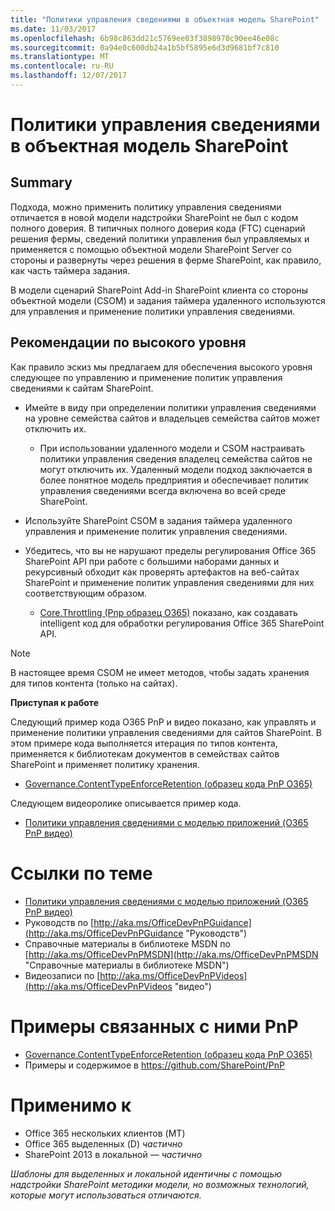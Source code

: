 ```yaml
---
title: "Политики управления сведениями в объектная модель SharePoint"
ms.date: 11/03/2017
ms.openlocfilehash: 6b98c863dd21c5769ee03f3898970c90ee46e08c
ms.sourcegitcommit: 0a94e0c600db24a1b5bf5895e6d3d9681bf7c810
ms.translationtype: MT
ms.contentlocale: ru-RU
ms.lasthandoff: 12/07/2017
---
```

<a name="information-management-policy-in-the-sharepoint-add-in-model"></a>Политики управления сведениями в объектная модель SharePoint
============================================================

<a name="summary"></a>Summary
-------

Подхода, можно применить политику управления сведениями отличается в новой модели надстройки SharePoint не был с кодом полного доверия.  В типичных полного доверия кода (FTC) сценарий решения фермы, сведений политики управления был управляемых и применяется с помощью объектной модели SharePoint Server со стороны и развернуты через решения в ферме SharePoint, как правило, как часть таймера задания. 

В модели сценарий SharePoint Add-in SharePoint клиента со стороны объектной модели (CSOM) и задания таймера удаленного используются для управления и применение политики управления сведениями.

<a name="high-level-guidelines"></a>Рекомендации по высокого уровня
---------------------

Как правило эскиз мы предлагаем для обеспечения высокого уровня следующее по управлению и применение политик управления сведениями к сайтам SharePoint.  

- Имейте в виду при определении политики управления сведениями на уровне семейства сайтов и владельцев семейства сайтов может отключить их.
    + При использовании удаленного модели и CSOM настраивать политики управления сведения владелец семейства сайтов не могут отключить их.  Удаленный модели подход заключается в более понятное модель предприятия и обеспечивает политик управления сведениями всегда включена во всей среде SharePoint.
- Используйте SharePoint CSOM в задания таймера удаленного управления и применение политик управления сведениями.

- Убедитесь, что вы не нарушают пределы регулирования Office 365 SharePoint API при работе с большими наборами данных и рекурсивный обходит как проверять артефактов на веб-сайтах SharePoint и применение политик управления сведениями для них соответствующим образом.
    + [Core.Throttling (Pnp образец O365)](https://github.com/SharePoint/PnP/tree/master/Samples/Core.Throttling) показано, как создавать intelligent код для обработки регулирования Office 365 SharePoint API.

> [!NOTE] 
> В настоящее время CSOM не имеет методов, чтобы задать хранения для типов контента (только на сайтах).

**Приступая к работе**

Следующий пример кода O365 PnP и видео показано, как управлять и применение политики управления сведениями для сайтов SharePoint.  В этом примере кода выполняется итерация по типов контента, применяется к библиотекам документов в семействах сайтов SharePoint и применяет политику хранения.

- [Governance.ContentTypeEnforceRetention (образец кода PnP O365)](https://github.com/SharePoint/PnP/tree/master/Solutions/Governance.ContentTypeEnforceRetention)

Следующем видеоролике описывается пример кода.

- [Политики управления сведениями с моделью приложений (O365 PnP видео)](http://channel9.msdn.com/blogs/OfficeDevPnP/Information-management-policy-wtih-app-model)

<a name="related-links"></a>Ссылки по теме
=============
- [Политики управления сведениями с моделью приложений (O365 PnP видео)](http://channel9.msdn.com/blogs/OfficeDevPnP/Information-management-policy-wtih-app-model)
- Руководств по [http://aka.ms/OfficeDevPnPGuidance](http://aka.ms/OfficeDevPnPGuidance "Руководств")
- Справочные материалы в библиотеке MSDN по [http://aka.ms/OfficeDevPnPMSDN](http://aka.ms/OfficeDevPnPMSDN "Справочные материалы в библиотеке MSDN")
- Видеозаписи по [http://aka.ms/OfficeDevPnPVideos](http://aka.ms/OfficeDevPnPVideos "видео")

<a name="related-pnp-samples"></a>Примеры связанных с ними PnP
===================

- [Governance.ContentTypeEnforceRetention (образец кода PnP O365)](https://github.com/SharePoint/PnP/tree/master/Solutions/Governance.ContentTypeEnforceRetention)
- Примеры и содержимое в https://github.com/SharePoint/PnP

<a name="applies-to"></a>Применимо к
==========
- Office 365 нескольких клиентов (MT)
- Office 365 выделенных (D) *частично*
- SharePoint 2013 в локальной — *частично*

*Шаблоны для выделенных и локальной идентичны с помощью надстройки SharePoint методики модели, но возможных технологий, которые могут использоваться отличаются.*
